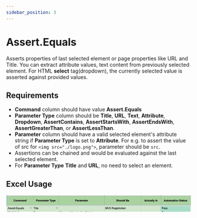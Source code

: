 ```yaml
---
sidebar_position: 3
---
```


# Assert.Equals

Asserts properties of last selected element or page properties like URL and Title. You can extract attribute values, text content from previously selected element. For HTML **select** tag(dropdown), the currently selected value is asserted against provided values.

## Requirements

- **Command** column should have value **Assert.Equals**
- **Parameter Type** column should be **Title**, **URL**, **Text**, **Attribute**, **Dropdown**, **AssertContains**, **AssertStartsWith**, **AssertEndsWith**, **AssertGreaterThan**, or **AssertLessThan**.
- **Parameter** column should have a valid selected element's attribute string if **Parameter Type** is set to **Attribute**. For e.g. to assert the value of src for `<img src="./logo.png">`, parameter should be `src`.
- Assertions can be chained and would be evaluated against the last selected element.
- For **Parameter Type** **Title** and **URL**, no need to select an element.

## Excel Usage

![Assert.Equals Command Usage](./img/assert_equals.png "Assert.Equals")
